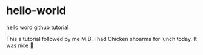 # hello-world
hello word github tutorial

This a tutorial followed by me M.B.
I had Chicken shoarma for lunch today. It was nice 🤤
